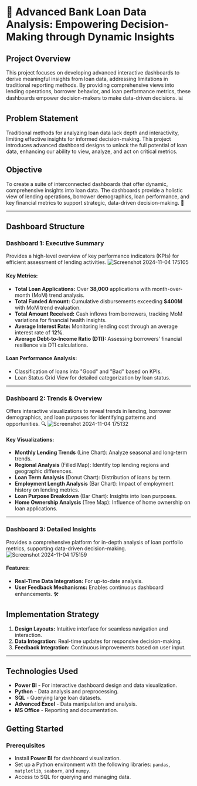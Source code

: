 # 🌟 Advanced Bank Loan Data Analysis: Empowering Decision-Making through Dynamic Insights

## Project Overview
This project focuses on developing advanced interactive dashboards to derive meaningful insights from loan data, addressing limitations in traditional reporting methods. By providing comprehensive views into lending operations, borrower behavior, and loan performance metrics, these dashboards empower decision-makers to make data-driven decisions. 📊

## Problem Statement
Traditional methods for analyzing loan data lack depth and interactivity, limiting effective insights for informed decision-making. This project introduces advanced dashboard designs to unlock the full potential of loan data, enhancing our ability to view, analyze, and act on critical metrics.

## Objective
To create a suite of interconnected dashboards that offer dynamic, comprehensive insights into loan data. The dashboards provide a holistic view of lending operations, borrower demographics, loan performance, and key financial metrics to support strategic, data-driven decision-making. 🚀

---

## Dashboard Structure

### Dashboard 1: Executive Summary
Provides a high-level overview of key performance indicators (KPIs) for efficient assessment of lending activities.
![Screenshot 2024-11-04 175105](https://github.com/user-attachments/assets/313b1497-db7e-4e1d-b3ef-f71d4d7c9fd3)

#### Key Metrics:
- **Total Loan Applications:** Over **38,000** applications with month-over-month (MoM) trend analysis.
- **Total Funded Amount:** Cumulative disbursements exceeding **$400M** with MoM trend evaluation.
- **Total Amount Received:** Cash inflows from borrowers, tracking MoM variations for financial health insights.
- **Average Interest Rate:** Monitoring lending cost through an average interest rate of **12%**.
- **Average Debt-to-Income Ratio (DTI):** Assessing borrowers’ financial resilience via DTI calculations.

#### Loan Performance Analysis:
- Classification of loans into "Good" and "Bad" based on KPIs.
- Loan Status Grid View for detailed categorization by loan status.

---

### Dashboard 2: Trends & Overview
Offers interactive visualizations to reveal trends in lending, borrower demographics, and loan purposes for identifying patterns and opportunities. 🔍
![Screenshot 2024-11-04 175132](https://github.com/user-attachments/assets/d7222cb1-ec86-4c4b-92f5-4a599acb3337)


#### Key Visualizations:
- **Monthly Lending Trends** (Line Chart): Analyze seasonal and long-term trends.
- **Regional Analysis** (Filled Map): Identify top lending regions and geographic differences.
- **Loan Term Analysis** (Donut Chart): Distribution of loans by term.
- **Employment Length Analysis** (Bar Chart): Impact of employment history on lending metrics.
- **Loan Purpose Breakdown** (Bar Chart): Insights into loan purposes.
- **Home Ownership Analysis** (Tree Map): Influence of home ownership on loan applications.

---

### Dashboard 3: Detailed Insights
Provides a comprehensive platform for in-depth analysis of loan portfolio metrics, supporting data-driven decision-making.
![Screenshot 2024-11-04 175159](https://github.com/user-attachments/assets/a5dc9ace-3ff9-4c93-b4dd-1adbb5337ff2)


#### Features:
- **Real-Time Data Integration:** For up-to-date analysis.
- **User Feedback Mechanisms:** Enables continuous dashboard enhancements. 🛠️

## Implementation Strategy
1. **Design Layouts:** Intuitive interface for seamless navigation and interaction.
2. **Data Integration:** Real-time updates for responsive decision-making.
3. **Feedback Integration:** Continuous improvements based on user input.

---

## Technologies Used
- **Power BI** - For interactive dashboard design and data visualization.
- **Python** - Data analysis and preprocessing.
- **SQL** - Querying large loan datasets.
- **Advanced Excel** - Data manipulation and analysis.
- **MS Office** - Reporting and documentation.

## Getting Started

### Prerequisites
- Install **Power BI** for dashboard visualization.
- Set up a Python environment with the following libraries: `pandas`, `matplotlib`, `seaborn`, and `numpy`.
- Access to SQL for querying and managing data.
